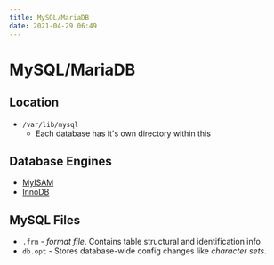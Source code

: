 ```yaml
---
title: MySQL/MariaDB
date: 2021-04-29 06:49
---
```


# MySQL/MariaDB

## Location

* `/var/lib/mysql`
	+ Each database has it's own directory within this

## Database Engines

* [MyISAM](2021-04-29--06-51-14Z--myisam.md)
* [InnoDB](2021-04-29--06-52-47Z--innodb.md)

## MySQL Files

* `.frm` - _format file_. Contains table structural and identification info
* `db.opt` - Stores database-wide config changes like _character sets_.


